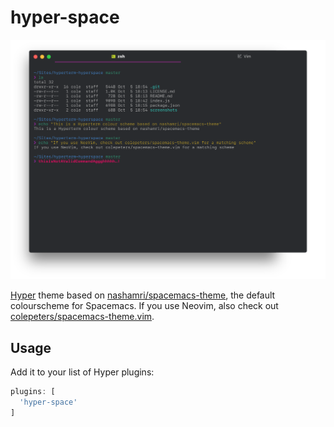 # hyper-space
![A preview of the hyper-space colour scheme](https://github.com/colepeters/hyperterm-hyperspace/raw/master/screenshots/screenshot1.png)

[Hyper](https://hyper.is) theme based on [nashamri/spacemacs-theme](https://github.com/nashamri/spacemacs-theme), the default colourscheme for Spacemacs. If you use Neovim, also check out [colepeters/spacemacs-theme.vim](https://github.com/colepeters/spacemacs-theme.vim).

## Usage
Add it to your list of Hyper plugins:

```js
plugins: [
  'hyper-space'
]
```
